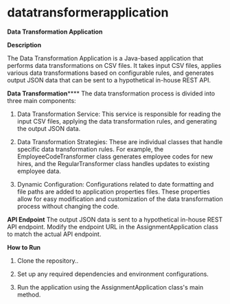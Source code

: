 # datatransformerapplication

******Data Transformation Application******

**Description**

The Data Transformation Application is a Java-based application that performs data transformations on CSV files. It takes input CSV files, applies various data transformations based on configurable rules, and generates output JSON data that can be sent to a hypothetical in-house REST API.


**Data Transformation******
The data transformation process is divided into three main components:

1. Data Transformation Service: This service is responsible for reading the input CSV files, applying the data transformation rules, and generating the output JSON data.

2. Data Transformation Strategies: These are individual classes that handle specific data transformation rules.
   For example, the EmployeeCodeTransformer class generates employee codes for new hires, and the RegularTransformer class handles updates to existing employee data.

3. Dynamic Configuration: Configurations related to date formatting and file paths are added to application properties files. These properties allow for easy modification and customization of the data transformation process without changing the code.

**API Endpoint**
The output JSON data is sent to a hypothetical in-house REST API endpoint. Modify the endpoint URL in the AssignmentApplication class to match the actual API endpoint.

**How to Run**
1. Clone the repository..

2. Set up any required dependencies and environment configurations.

3. Run the application using the AssignmentApplication class's main method.
